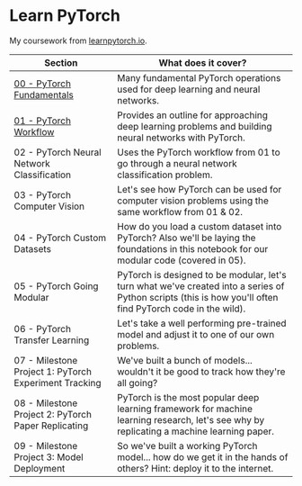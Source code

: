 # Learn PyTorch
My coursework from [learnpytorch.io](https://www.learnpytorch.io).

| Section | What does it cover? |
|---|---|
| [00 - PyTorch Fundamentals](https://github.com/KC-7/learn-pytorch/blob/main/00_pytorch_fundamentals.ipynb) | Many fundamental PyTorch operations used for deep learning and neural networks. |
| [01 - PyTorch Workflow](https://github.com/KC-7/learn-pytorch/blob/main/01_pytorch_workflow.ipynb) | Provides an outline for approaching deep learning problems and building neural networks with PyTorch. |
| 02 - PyTorch Neural Network Classification | Uses the PyTorch workflow from 01 to go through a neural network classification problem. |
| 03 - PyTorch Computer Vision | Let's see how PyTorch can be used for computer vision problems using the same workflow from 01 & 02. |
| 04 - PyTorch Custom Datasets | How do you load a custom dataset into PyTorch? Also we'll be laying the foundations in this notebook for our modular code (covered in 05). |
| 05 - PyTorch Going Modular | PyTorch is designed to be modular, let's turn what we've created into a series of Python scripts (this is how you'll often find PyTorch code in the wild). |
| 06 - PyTorch Transfer Learning | Let's take a well performing pre-trained model and adjust it to one of our own problems. |
| 07 - Milestone Project 1: PyTorch Experiment Tracking | We've built a bunch of models... wouldn't it be good to track how they're all going? |
| 08 - Milestone Project 2: PyTorch Paper Replicating | PyTorch is the most popular deep learning framework for machine learning research, let's see why by replicating a machine learning paper. |
| 09 - Milestone Project 3: Model Deployment | So we've built a working PyTorch model... how do we get it in the hands of others? Hint: deploy it to the internet. |
